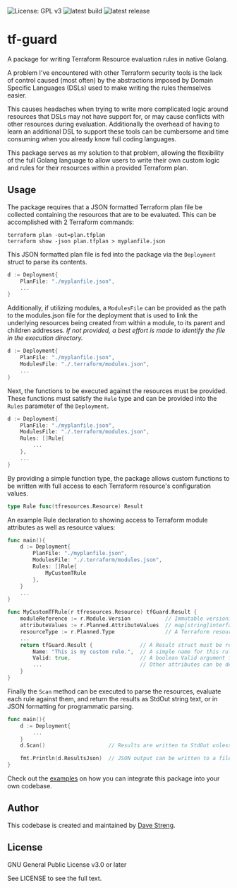 ![License: GPL v3](https://img.shields.io/badge/License-GPL_v3-blue.svg)
![latest build](https://github.com/S7R4nG3/terraform-resources/actions/workflows/test.yml/badge.svg)
![latest release](https://img.shields.io/github/release-date/S7R4nG3/tf-guard)
# tf-guard

A package for writing Terraform Resource evaluation rules in native Golang.

A problem I've encountered with other Terraform security tools is the lack of control caused (most often) by the abstractions imposed by Domain Specific Languages (DSLs) used to make writing the rules themselves easier.

This causes headaches when trying to write more complicated logic around resources that DSLs may not have support for, or may cause conflicts with other resources during evaluation. Additionally the overhead of having to learn an additional DSL to support these tools can be cumbersome and time consuming when you already know full coding languages.

This package serves as my solution to that problem, allowing the flexibility of the full Golang language to allow users to write their own custom logic and rules for their resources within a provided Terraform plan.

## Usage

The package requires that a JSON formatted Terraform plan file be collected containing the resources that are to be evaluated. This can be accomplished with 2 Terraform commands:

```
terraform plan -out=plan.tfplan
terraform show -json plan.tfplan > myplanfile.json
```

This JSON formatted plan file is fed into the package via the `Deployment` struct to parse its contents.

```go
d := Deployment{
    PlanFile: "./myplanfile.json",
    ...
}
```

Additionally, if utilizing modules, a `ModulesFile` can be provided as the path to the modules.json file for the deployment that is used to link the underlying resources being created from within a module, to its parent and children addresses. _If not provided, a best effort is made to identify the file in the execution directory._

```go
d := Deployment{
    PlanFile: "./myplanfile.json",
    ModulesFile: "./.terraform/modules.json",
    ...
}
```

Next, the functions to be executed against the resources must be provided. These functions must satisfy the `Rule` type and can be provided into the `Rules` parameter of the `Deployment`.

```go
d := Deployment{
    PlanFile: "./myplanfile.json",
    ModulesFile: "./.terraform/modules.json",
    Rules: []Rule{
        ...
    },
    ...
}
```

By providing a simple function type, the package allows custom functions to be written with full access to each Terraform resource's configuration values.

```go
type Rule func(tfresources.Resource) Result
```

An example Rule declaration to showing access to Terraform module attributes as well as resource values:

```go
func main(){
    d := Deployment{
        PlanFile: "./myplanfile.json",
        ModulesFile: "./.terraform/modules.json",
        Rules: []Rule{
            MyCustomTRule
        },
    }
    ...
}

func MyCustomTFRule(r tfresources.Resource) tfGuard.Result {
    moduleReference := r.Module.Version           // Immutable versioning for the module linked to this resource
    attributeValues := r.Planned.AttributeValues  // map[string]interface{} Containing resource attribute values
    resourceType := r.Planned.Type                // A Terraform resource type - like aws_s3_bucket
    ...
    return tfGuard.Result {               // A Result struct must be returned for each Rule type
        Name: "This is my custom rule.",  // A simple name for this rule
        Valid: true,                      // A boolean Valid argument for rule validity
        ...                               // Other attributes can be defined if required - see Result struct
    }
}
```

Finally the `Scan` method can be executed to parse the resources, evaluate each rule against them, and return the results as StdOut string text, or in JSON formatting for programmatic parsing.

```go
func main(){
    d := Deployment{
        ...
    }
    d.Scan()                    // Results are written to StdOut unless Disabled

    fmt.Println(d.ResultsJson)  // JSON output can be written to a file if desired, or parsed directly
}
```

Check out the [examples](./examples) on how you can integrate this package into your own codebase.

## Author

This codebase is created and maintained by [Dave Streng](https://www.linkedin.com/in/dave-streng).

## License

GNU General Public License v3.0 or later

See LICENSE to see the full text.